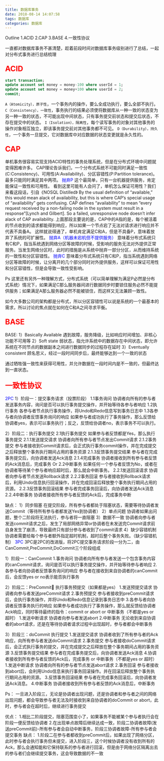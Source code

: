 ```yaml
---
title: 数据库事务
date: 2018-08-14 14:07:58
tags: 数据库
categories: 数据库
---
```

Outline
1.ACID
2.CAP
3.BASE
4.一致性协议
<!-- more -->
一直都对数据库事务不甚清楚，趁着前段时间对数据库事务级别进行了总结，一起对分布式事务进行总结梳理
### <font color=red size=5>ACID</font>
```sql
start transaction;
update account set money = money-100 where userId = 1;
update account set money = money+100 where userId = 2;
commit;
```
<code>A（Atomicity），原子性</code>，一个事务内的操作，要么全成功执行，要么全部不执行。
<code>C（Consistency），一致性</code>，事务执行的结果必须使将数据库从一种一致的状态变为另一种一致的状态，不可能出现中间状态，只有事务提交前状态和提交后状态，不存在提交中的状态。
<code>I（Isolation），隔离性</code>，每个读写事务的对象对其他事务的操作对象相互独立，即该事务提交前对其他事务都不可见。
<code>D（Durability），持久性</code>，一个事务一旦提交，它对数据库中对应数据的状态变更就是永久性的。
### <font color=red size=5>CAP</font>
单机事务很容易实现支持ACID特性的事务处理系统，但是在分布式环境中问题就变得困难许多。
CAP理论告诉我们，一个分布式系统不可能同时满足一致性(C:Consistency)、可用性(A:Availability)、分区容错性(P:Partition tolerance)。最多只能同时满足其中两项。
<font color=blue>抛弃P</font>
这个最简单，只有一台机器提供服务，肯定能保证一致性和可用性。
看到这里可能有人会问了，单机怎么保证可用性？我们来看这段话，引自《NOSQL Distilled》
By the usual definition of “available,” this would mean alack of availability, but this is where CAP’s special usage of “availability” gets confusing. CAP defines “availability” to mean “every request received by a non-failing node in the system must result in a response”[Lynch and Gilbert]. So a failed, unresponsive node doesn’t infer alack of CAP availability.
上面那段主要说的是，CAP中的A指的是，每个被活着的节点收到的请求都能得到响应，所以如果一个节点宕了无法对请求进行响应并不代表不具备A。
这样就说得通了，单机肯定满足C和A，但是不具备P，意味着放弃了系统的可扩展性。
<font color=blue>抛弃A（机器未宕机但不提供服务）</font>
意味着分布式系统只有C和P，指当系统遇到网络分区等故障的时候，受影响的服务无法对外提供正常服务。当发生网络分区时，此时的措施是从系统中抛弃一部分分区，从而维持系统的一致性和分区容错性。
<font color=blue>抛弃C</font>
意味着分布式系统只有C和P，指当系统遇到网络分区等故障的时候，让分离开的几个部分同时对外提供服务，这样可以保证可用性和分区容错性，但是会导致一致性受影响。

Ps 这里还有另外一种理解方式，分布式系统（可以简单理解为满足P必然是分布式系统）情况下，如果满足C那么服务器间进行数据同步时要锁住服务必然不能提供服务；如果满足A那么服务器必然不能被锁住，而这样又无法兼顾一致性。

如今大多数公司的架构都是分布式，所以分区容错性可以说是系统的一个最基本的需求，所以讨论的焦点就在如何在C和A之间寻求平衡。
### <font color=red size=5>BASE</font>
BASE:
1）Basically Available
遇到故障，服务降级，比如响应时间增加、非核心功能不可用等
2）Soft state
弱状态，指允许系统中的数据存在中间状态，即允许系统在不同节点的数据副本之间进行数据同步的过程存在延时
3）Eventually consistent
顾名思义，经过一段时间同步后，最终能够达到一个一致的状态

通过牺牲强一致性来获得可用性，并允许数据在一段时间内是不一致的，但最终达到一直状态。
### <font color=red size=5>一致性协议</font>
<font color=blue>2PC</font>
1）阶段一：提交事务请求（投票阶段）
1.1事务询问
协调者向所有的参与者发送事务内容，询问是否可以执行事务提交操作，并开始等待各参与者响应
1.2执行事务
各参与者节点执行事务操作，将Undo和Redo信息写到事务日志中
1.3各参与者向协调者反馈事务询问的响应
如果参与者成功执行了事务操作，那么反馈给协调者yes，表示可以事务执行；反之，反馈给协调者no，表示事务不可以执行。

2）阶段二：执行事务提交
2.1执行事务提交
如果参与者反馈都是Yes，那么执行事务提交
2.1.1发送提交请求
协调者向所有参与者节点发出Commit请求
2.1.2事务提交
参与者接收到Commit请求后，会正式执行事务commit操作，并在完成提交之后释放整个事务执行期间占用的事务资源
2.1.3反馈事务提交结果
参与者在完成事务提交后，向协调者发送Ack消息
2.1.4完成事务
协调者接收到所有参与者反馈的Ack消息后，完成事务
Or
2.2中断事务
如果任何一个参与者反馈为No，或者在协调者等待某个参与者响应超时后，那么就会中断事务。
2.2.1发送回滚请求
协调者向参与者节点发送Rollback请求
2.2.2事务回滚
参与者接收到Rollback请求后，利用Undo信息执行回滚操作，并在完成回滚后释放整个事务执行期间占用的资源。
2.2.3反馈事务回滚结果
参与者完成事务回滚后，向协调者发送Ack消息
2.2.4中断事务
协调者接收所有参与者反馈的Ack后，完成事务中断

缺点：
1）同步阻塞
在提交阶段，所有参与者都处于阻塞状态，需要等待协调者发送Commit（等待所有参与者都发送Yes到协调者）
2）单点问题
协调者如果出问题，整个二阶段将无法执行，参与者将一直阻塞
3）数据不一致
协调者向参与者发送commit请求之后，发生了局部网络异常or协调者在未发送完Commit请求前自身发生了崩溃，导致最终只有部分参与者收到了commit请求
4）缺少容错机制
协调者需要给每个参与者额外指定超时机制，超时后整个事务失败。（缺少容错机制）
<font color=blue>3PC</font>
3PC是2PC的改进版，将2PC提交事务请求阶段一分为二，由CanCommit,PreCommit,DoCommit三个阶段组成

1）阶段一：CanCommit
1.事务询问
协调者向所有参与者发送一个包含事务内容的canCommit请求，询问是否可以执行事务提交操作，并开始等待参与者响应
2.各参与者向协调者反馈事务询问的响应
参与者在接收到来自协调者的canCommit后，会反馈yes or no表示能否执行事务

2）阶段二：PreCommit
执行事务预提交（如果都是yes）
1.发送预提交请求
协调者向参与者发送preCommit请求
2.事务预提交
参与者接收到preCommit请求后，会执行事务操作，并将Undo和Redo信息记录到事务日志中
3.各参与者向协调者反馈事务执行的响应
如果参与者成功执行了事务操作，那么就反馈给协调者Ack响应，同时等待最终的指令：commit or abort
or
中断事务（不都是yes or 超时）
1.发送中断请求
协调者向参与者发送abort
2.中断事务
无论收到来自协调者的abort请求，还是在等待协调者请求过程中出现超时，参与者都会中断事务

3）阶段三：doCommit
执行提交
1.发送提交请求
协调者收到了所有参与者的Ack响应，向所有参与者发送doCommit请求
2.事务提交
参与者接收doCommit请求后，会正式执行事务的提交，并在完成提交之后释放在整个事务期间占用的事务资源
3.反馈事务提交结果
参与者在完成事务提交后，向协调者发送Ack消息
4.协调者接收到所有参与者反馈的Ack后，完成事务
or
中断事务（不都是yes or 超时）
1.发送中断请求
协调者向所有的参与者节点发送abort请求
2.事务回滚
参与者接收到abort后，会利用Undo信息来执行事务回滚操作。并在回滚后释放整个事务执行期间占用的资源。
3.反馈事务回滚结果
参与者在完成事务回滚后，向协调者发送Ack消息。
4.中断事务
协调者接收到所有参与者反馈的Ack消息后，中断事务

Ps：
一旦进入阶段三，无论是协调者出现问题，还是协调者和参与者之间的网络出现问题，都会导致参与者无法及时接收到来自协调者的doCommit or abort，此时，参与者会在超时后，继续进行事务提交


优点：
1.相比二阶段提交，阻塞范围变小了，如果事务不能被某个参与者执行会在阶段一便反馈给协调者
2.在出现单点故障后继续达成一致，阶段二协调者故障(发送preCommit前)-所有参与者会自动中断事务，阶段三协调者故障-所有参与者会提交事务
缺点：
1.阶段二在参与者都收到preCommit后，如果出现了网络分区，此时参与者会执行事务但未提交，进入阶段三，这个时候协调者没有收到所有的Ack，那么会通知能和它保持联系的参与者进行回滚，但是由于网络分区隔离出去的参与者们会继续提交事务，这会导致数据的不一致